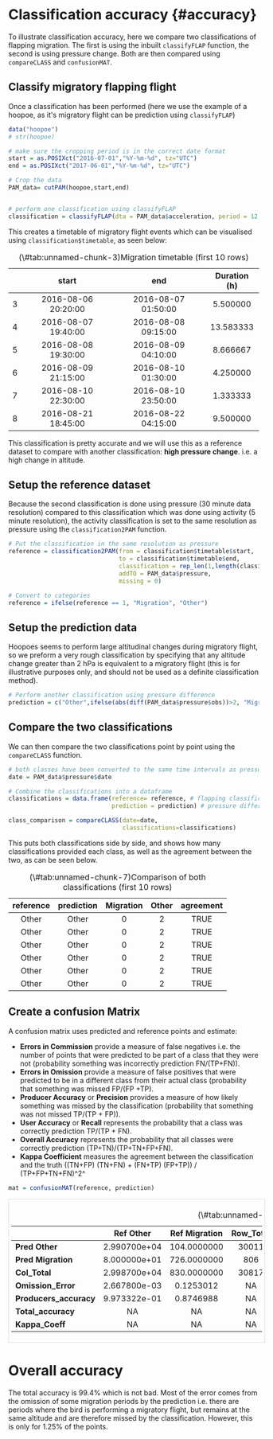# Classification accuracy {#accuracy}

To illustrate classification accuracy, here we compare two classifications of flapping migration. The first is using the inbuilt `classifyFLAP` function, the second is using pressure change. Both are then compared using `compareCLASS` and `confusionMAT`.




## Classify migratory flapping flight

Once a classification has been performed (here we use the example of a hoopoe, as it's migratory flight can be prediction using `classifyFLAP`)


```r
data("hoopoe")
# str(hoopoe)

# make sure the cropping period is in the correct date format
start = as.POSIXct("2016-07-01","%Y-%m-%d", tz="UTC")
end = as.POSIXct("2017-06-01","%Y-%m-%d", tz="UTC")

# Crop the data
PAM_data= cutPAM(hoopoe,start,end)


# perform one classification using classifyFLAP
classification = classifyFLAP(dta = PAM_data$acceleration, period = 12, toPLOT = FALSE)
```


This creates a timetable of migratory flight events which can be visualised using `classification$timetable`, as seen below:



<table class="table table-striped table-hover table-condensed table-responsive" style="margin-left: auto; margin-right: auto;">
<caption>(\#tab:unnamed-chunk-3)Migration timetable (first 10 rows)</caption>
 <thead>
  <tr>
   <th style="text-align:left;">   </th>
   <th style="text-align:center;"> start </th>
   <th style="text-align:center;"> end </th>
   <th style="text-align:center;"> Duration (h) </th>
  </tr>
 </thead>
<tbody>
  <tr>
   <td style="text-align:left;"> 3 </td>
   <td style="text-align:center;"> 2016-08-06 20:20:00 </td>
   <td style="text-align:center;"> 2016-08-07 01:50:00 </td>
   <td style="text-align:center;"> 5.500000 </td>
  </tr>
  <tr>
   <td style="text-align:left;"> 4 </td>
   <td style="text-align:center;"> 2016-08-07 19:40:00 </td>
   <td style="text-align:center;"> 2016-08-08 09:15:00 </td>
   <td style="text-align:center;"> 13.583333 </td>
  </tr>
  <tr>
   <td style="text-align:left;"> 5 </td>
   <td style="text-align:center;"> 2016-08-08 19:30:00 </td>
   <td style="text-align:center;"> 2016-08-09 04:10:00 </td>
   <td style="text-align:center;"> 8.666667 </td>
  </tr>
  <tr>
   <td style="text-align:left;"> 6 </td>
   <td style="text-align:center;"> 2016-08-09 21:15:00 </td>
   <td style="text-align:center;"> 2016-08-10 01:30:00 </td>
   <td style="text-align:center;"> 4.250000 </td>
  </tr>
  <tr>
   <td style="text-align:left;"> 7 </td>
   <td style="text-align:center;"> 2016-08-10 22:30:00 </td>
   <td style="text-align:center;"> 2016-08-10 23:50:00 </td>
   <td style="text-align:center;"> 1.333333 </td>
  </tr>
  <tr>
   <td style="text-align:left;"> 8 </td>
   <td style="text-align:center;"> 2016-08-21 18:45:00 </td>
   <td style="text-align:center;"> 2016-08-22 04:15:00 </td>
   <td style="text-align:center;"> 9.500000 </td>
  </tr>
</tbody>
</table>




This classification is pretty accurate and we will use this as a reference dataset to compare with another classification: **high pressure change**. i.e. a high change in altitude.



## Setup the reference dataset

Because the second classification is done using pressure (30 minute data resolution) compared to this classification which was done using activity (5 minute resolution), the activity classification is set to the same resolution as pressure using the `classification2PAM` function.


```r
# Put the classification in the same resolution as pressure
reference = classification2PAM(from = classification$timetable$start,
                               to = classification$timetable$end,
                               classification = rep_len(1,length(classification$timetable$end)),
                               addTO = PAM_data$pressure,
                               missing = 0)

# Convert to categories
reference = ifelse(reference == 1, "Migration", "Other")
```

##  Setup the prediction data 

Hoopoes seems to perform large altitudinal changes during migratory flight, so we preform a very rough classification by specifying that any altitude change greater than 2 hPa is equivalent to a migratory flight (this is for illustrative purposes only, and should not be used as a definite classification method).


```r
# Perform another classification using pressure difference
prediction = c("Other",ifelse(abs(diff(PAM_data$pressure$obs))>2, "Migration", "Other"))
```

## Compare the two classifications

We can then compare the two classifications point by point using the `compareCLASS` function.


```r
# both classes have been converted to the same time intervals as pressure, so use those dates
date = PAM_data$pressure$date

# Combine the classifications into a dataframe
classifications = data.frame(reference= reference, # flapping classification
                             prediction = prediction) # pressure difference classification

class_comparison = compareCLASS(date=date,
                                classifications=classifications)
```

This puts both classifications side by side, and shows how many classifications provided each class, as well as the agreement between the two, as can be seen below.

<table class="table table-striped table-hover table-condensed table-responsive" style="margin-left: auto; margin-right: auto;">
<caption>(\#tab:unnamed-chunk-7)Comparison of both classifications (first 10 rows)</caption>
 <thead>
  <tr>
   <th style="text-align:center;"> reference </th>
   <th style="text-align:center;"> prediction </th>
   <th style="text-align:center;"> Migration </th>
   <th style="text-align:center;"> Other </th>
   <th style="text-align:center;"> agreement </th>
  </tr>
 </thead>
<tbody>
  <tr>
   <td style="text-align:center;"> Other </td>
   <td style="text-align:center;"> Other </td>
   <td style="text-align:center;"> 0 </td>
   <td style="text-align:center;"> 2 </td>
   <td style="text-align:center;"> TRUE </td>
  </tr>
  <tr>
   <td style="text-align:center;"> Other </td>
   <td style="text-align:center;"> Other </td>
   <td style="text-align:center;"> 0 </td>
   <td style="text-align:center;"> 2 </td>
   <td style="text-align:center;"> TRUE </td>
  </tr>
  <tr>
   <td style="text-align:center;"> Other </td>
   <td style="text-align:center;"> Other </td>
   <td style="text-align:center;"> 0 </td>
   <td style="text-align:center;"> 2 </td>
   <td style="text-align:center;"> TRUE </td>
  </tr>
  <tr>
   <td style="text-align:center;"> Other </td>
   <td style="text-align:center;"> Other </td>
   <td style="text-align:center;"> 0 </td>
   <td style="text-align:center;"> 2 </td>
   <td style="text-align:center;"> TRUE </td>
  </tr>
  <tr>
   <td style="text-align:center;"> Other </td>
   <td style="text-align:center;"> Other </td>
   <td style="text-align:center;"> 0 </td>
   <td style="text-align:center;"> 2 </td>
   <td style="text-align:center;"> TRUE </td>
  </tr>
  <tr>
   <td style="text-align:center;"> Other </td>
   <td style="text-align:center;"> Other </td>
   <td style="text-align:center;"> 0 </td>
   <td style="text-align:center;"> 2 </td>
   <td style="text-align:center;"> TRUE </td>
  </tr>
</tbody>
</table>


## Create a confusion Matrix

A confusion matrix uses predicted and reference points and estimate:

* **Errors in Commission** provide a measure of false negatives i.e. the number of points that were predicted to be part of a class that they were not (probability something was incorrectly prediction FN/(TP+FN)). 
* **Errors in Omission** provide a measure of false positives that were predicted to be in a different class from their actual class (probability that something was missed FP/(FP +TP). 
* **Producer Accuracy** or **Precision** provides a measure of how likely something was missed by the classification (probability that something was not missed TP/(TP + FP)). 
* **User Accuracy** or **Recall** represents the probability that a class was correctly prediction TP/(TP + FN).
* **Overall Accuracy** represents the probability that all classes were correctly prediction (TP+TN)/(TP+TN+FP+FN). 
* **Kappa Coefficient** measures the agreement between the classification and the truth ((TN+FP) (TN+FN) + (FN+TP) (FP+TP)) / (TP+FP+TN+FN)^2^



```r
mat = confusionMAT(reference, prediction)
```


<div style="border: 1px solid #ddd; padding: 5px; overflow-x: scroll; width:100%; "><table class="table table-striped table-hover table-condensed table-responsive" style="margin-left: auto; margin-right: auto;">
<caption>(\#tab:unnamed-chunk-9)Confusion Matrix</caption>
 <thead>
  <tr>
   <th style="text-align:left;">   </th>
   <th style="text-align:center;"> Ref Other </th>
   <th style="text-align:center;"> Ref Migration </th>
   <th style="text-align:center;"> Row_Total </th>
   <th style="text-align:center;"> Commission_Error </th>
   <th style="text-align:center;"> Users_accuracy </th>
   <th style="text-align:center;"> Total_accuracy </th>
   <th style="text-align:center;"> Kappa_Coeff </th>
  </tr>
 </thead>
<tbody>
  <tr>
   <td style="text-align:left;width: 5cm; font-weight: bold;"> Pred Other </td>
   <td style="text-align:center;"> 2.990700e+04 </td>
   <td style="text-align:center;"> 104.0000000 </td>
   <td style="text-align:center;"> 30011 </td>
   <td style="text-align:center;"> 0.0034654 </td>
   <td style="text-align:center;"> 0.9965346 </td>
   <td style="text-align:center;"> NA </td>
   <td style="text-align:center;"> NA </td>
  </tr>
  <tr>
   <td style="text-align:left;width: 5cm; font-weight: bold;"> Pred Migration </td>
   <td style="text-align:center;"> 8.000000e+01 </td>
   <td style="text-align:center;"> 726.0000000 </td>
   <td style="text-align:center;"> 806 </td>
   <td style="text-align:center;"> 0.0992556 </td>
   <td style="text-align:center;"> 0.9007444 </td>
   <td style="text-align:center;"> NA </td>
   <td style="text-align:center;"> NA </td>
  </tr>
  <tr>
   <td style="text-align:left;width: 5cm; font-weight: bold;"> Col_Total </td>
   <td style="text-align:center;"> 2.998700e+04 </td>
   <td style="text-align:center;"> 830.0000000 </td>
   <td style="text-align:center;"> 30817 </td>
   <td style="text-align:center;"> NA </td>
   <td style="text-align:center;"> NA </td>
   <td style="text-align:center;"> NA </td>
   <td style="text-align:center;"> NA </td>
  </tr>
  <tr>
   <td style="text-align:left;width: 5cm; font-weight: bold;"> Omission_Error </td>
   <td style="text-align:center;"> 2.667800e-03 </td>
   <td style="text-align:center;"> 0.1253012 </td>
   <td style="text-align:center;"> NA </td>
   <td style="text-align:center;"> NA </td>
   <td style="text-align:center;"> NA </td>
   <td style="text-align:center;"> NA </td>
   <td style="text-align:center;"> NA </td>
  </tr>
  <tr>
   <td style="text-align:left;width: 5cm; font-weight: bold;"> Producers_accuracy </td>
   <td style="text-align:center;"> 9.973322e-01 </td>
   <td style="text-align:center;"> 0.8746988 </td>
   <td style="text-align:center;"> NA </td>
   <td style="text-align:center;"> NA </td>
   <td style="text-align:center;"> NA </td>
   <td style="text-align:center;"> NA </td>
   <td style="text-align:center;"> NA </td>
  </tr>
  <tr>
   <td style="text-align:left;width: 5cm; font-weight: bold;"> Total_accuracy </td>
   <td style="text-align:center;"> NA </td>
   <td style="text-align:center;"> NA </td>
   <td style="text-align:center;"> NA </td>
   <td style="text-align:center;"> NA </td>
   <td style="text-align:center;"> NA </td>
   <td style="text-align:center;"> 0.9940293 </td>
   <td style="text-align:center;"> NA </td>
  </tr>
  <tr>
   <td style="text-align:left;width: 5cm; font-weight: bold;"> Kappa_Coeff </td>
   <td style="text-align:center;"> NA </td>
   <td style="text-align:center;"> NA </td>
   <td style="text-align:center;"> NA </td>
   <td style="text-align:center;"> NA </td>
   <td style="text-align:center;"> NA </td>
   <td style="text-align:center;"> NA </td>
   <td style="text-align:center;"> 0.9483213 </td>
  </tr>
</tbody>
</table></div>

# Overall accuracy

The total accuracy is 99.4% which is not bad. Most of the error comes from  the omission of some migration periods by the prediction i.e. there are periods where the bird is performing a migratory flight, but remains at the same altitude and are therefore missed by the classification. However, this is only for 1.25% of the points.
